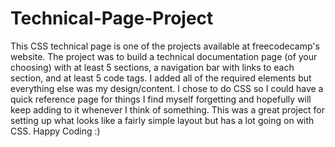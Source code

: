 # Technical-Page-Project

This CSS technical page is one of the projects available at freecodecamp's website. The project was to build a technical documentation page (of your choosing) with at least 5 sections, a navigation bar with links to each section, and at least 5 code tags. I added all of the required elements but everything else was my design/content. I chose to do CSS so I could have a quick reference page for things I find myself forgetting and hopefully will keep adding to it whenever I think of something. This was a great project for setting up what looks like a fairly simple layout but has a lot going on with CSS. Happy Coding :)